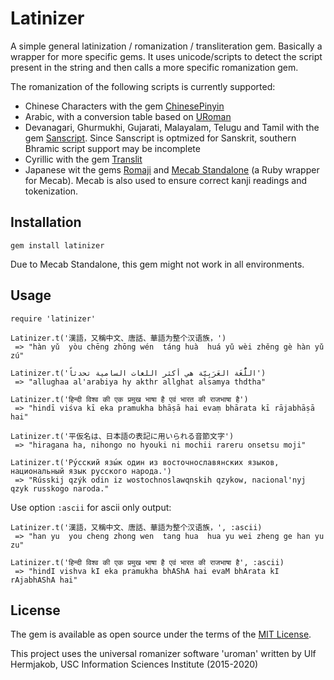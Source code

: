 # Latinizer

A simple general latinization / romanization / transliteration gem.
Basically a wrapper for more specific gems. It uses unicode/scripts to detect the script present in the string and then calls a more specific romanization gem.

The romanization of the following  scripts is currently supported:
- Chinese Characters with the gem [ChinesePinyin](https://github.com/flyerhzm/chinese_pinyin)
- Arabic, with a conversion table based on [URoman](https://github.com/isi-nlp/uroman)
- Devanagari, Ghurmukhi, Gujarati, Malayalam, Telugu and Tamil with the gem [Sanscript](https://github.com/ubcsanskrit/sanscript.rb). Since Sanscript is optmized for Sanskrit, southern Bhramic script support may be incomplete
- Cyrillic with the gem [Translit](https://github.com/tjbladez/translit)
- Japanese wit the gems [Romaji](https://github.com/makimoto/romaji) and [Mecab Standalone](https://github.com/wyugue/mecab_standalone) (a Ruby wrapper for Mecab). Mecab is also used to ensure correct kanji readings and tokenization.

## Installation
```
gem install latinizer
```

Due to Mecab Standalone, this gem might not work in all environments.


## Usage
```
require 'latinizer'

Latinizer.t('漢語，又稱中文、唐話、華語为整个汉语族，')
 => "hàn yǔ  yòu chēng zhōng wén  táng huà  huá yǔ wèi zhěng gè hàn yǔ zú"

Latinizer.t('اللُّغَة العَرَبِيّة هي أكثر اللغات السامية تحدثاً')
 => "allughaa al'arabiya hy akthr allghat alsamya thdtha"

Latinizer.t('हिन्दी विश्व की एक प्रमुख भाषा है एवं भारत की राजभाषा है')
 => "hindī viśva kī eka pramukha bhāṣā hai evaṃ bhārata kī rājabhāṣā hai"

Latinizer.t('平仮名は、日本語の表記に用いられる音節文字')
 => "hiragana ha, nihongo no hyouki ni mochii rareru onsetsu moji"

Latinizer.t('Ру́сский язы́к один из восточнославянских языков, национальный язык русского народа.')
 => "Rússkij qzýk odin iz wostochnoslawqnskih qzykow, nacional'nyj qzyk russkogo naroda."
```

Use option `:ascii` for ascii only output:
```
Latinizer.t('漢語，又稱中文、唐話、華語为整个汉语族，', :ascii)
 => "han yu  you cheng zhong wen  tang hua  hua yu wei zheng ge han yu zu"

Latinizer.t('हिन्दी विश्व की एक प्रमुख भाषा है एवं भारत की राजभाषा है', :ascii)
 => "hindI vishva kI eka pramukha bhAShA hai evaM bhArata kI rAjabhAShA hai"
```

## License

The gem is available as open source under the terms of the [MIT License](http://opensource.org/licenses/MIT).

This project uses the universal romanizer software 'uroman' written by Ulf Hermjakob, USC Information Sciences Institute (2015-2020)